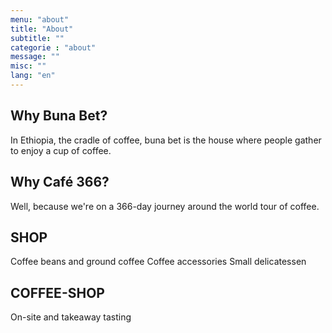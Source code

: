 ```yaml
---
menu: "about"
title: "About"
subtitle: ""
categorie : "about"
message: ""
misc: ""
lang: "en"
---
```

## Why Buna Bet?
In Ethiopia, the cradle of coffee, buna bet is the house where people gather to enjoy a cup of coffee.

## Why Café 366?
Well, because we're on a 366-day journey around the world tour of coffee.

## SHOP
Coffee beans and ground coffee
Coffee accessories Small delicatessen

## COFFEE-SHOP
On-site and takeaway tasting
